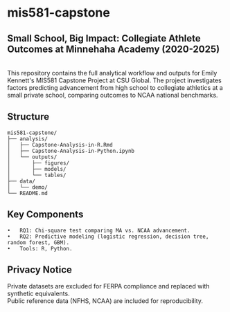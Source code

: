 # mis581-capstone
## Small School, Big Impact: Collegiate Athlete Outcomes at Minnehaha Academy (2020-2025)
<br>
This repository contains the full analytical workflow and outputs for Emily Kennett's MIS581 Capstone Project at CSU Global. The project investigates factors predicting advancement from high school to collegiate athletics at a small private school, comparing outcomes to NCAA national benchmarks.

## Structure
```text
mis581-capstone/
├── analysis/
│   ├── Capstone-Analysis-in-R.Rmd
│   ├── Capstone-Analysis-in-Python.ipynb
│   └── outputs/
│       ├── figures/
│       ├── models/
│       └── tables/
├── data/
│   └── demo/
└── README.md
```

## Key Components
	•	RQ1: Chi-square test comparing MA vs. NCAA advancement.
	•	RQ2: Predictive modeling (logistic regression, decision tree, random forest, GBM).
	•	Tools: R, Python.

## Privacy Notice
Private datasets are excluded for FERPA compliance and replaced with synthetic equivalents.  
Public reference data (NFHS, NCAA) are included for reproducibility.
